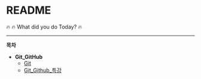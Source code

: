 # README
  

:fire: :fire: What did you do Today? :fire:
  
  
---
**목차**
- **Git_GitHub**
  - [Git](https://github.com/kihyuny/TIL/blob/master/Git_Github/Git.md)
  - [Git_Github_특강](https://github.com/kihyuny/TIL/blob/master/Git_Github/Git_Github_%ED%8A%B9%EA%B0%95.md)
